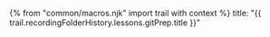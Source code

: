 {% from "common/macros.njk" import trail with context %}
<frontmatter>
title: "{{ trail.recordingFolderHistory.lessons.gitPrep.title }}"
</frontmatter>

<include src="unit-inPage-asFlat.md" boilerplate />